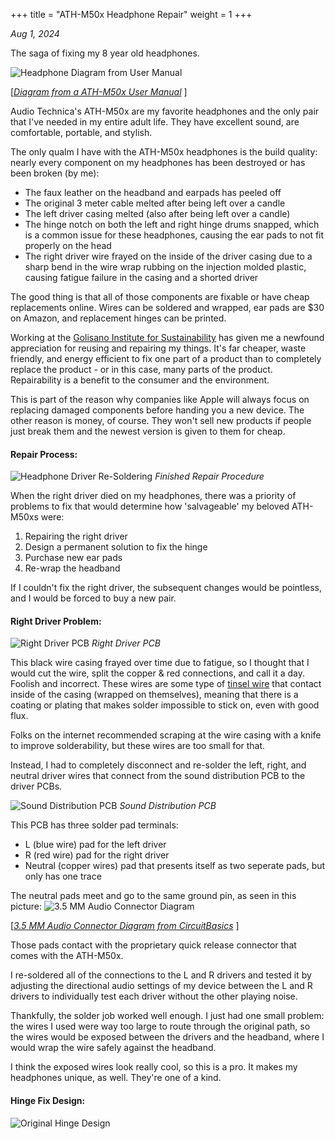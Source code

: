 +++
title = "ATH-M50x Headphone Repair"
weight = 1
+++

*Aug 1, 2024*

The saga of fixing my 8 year old headphones.

![Headphone Diagram from User Manual](/images/headphones/ath-m50x_repair_manual.png)
<!--more-->
[*[Diagram from a ATH-M50x User Manual](https://manuals.plus/audio-technica/audio-technica-ath-m50x-professional-studio-monitor-headphones)* ]


Audio Technica's ATH-M50x are my favorite headphones and the only pair that I've needed in my entire adult life. They have excellent sound, are comfortable, portable, and stylish. 

The only qualm  I have with the ATH-M50x headphones is the build quality: nearly every component on my headphones has been destroyed or has been broken (by me):
 * The faux leather on the headband and earpads has peeled off
 * The original 3 meter cable melted after being left over a candle
 * The left driver casing melted (also after being left over a candle)
 * The hinge notch on both the left and right hinge drums snapped, which is a common issue for these headphones, causing the ear pads to not fit properly on the head
 * The right driver wire frayed on the inside of the driver casing due to a sharp bend in the wire wrap rubbing on the injection molded plastic, causing fatigue failure in the casing and a shorted driver
 
The good thing is that all of those components are fixable or have cheap replacements online. Wires can be soldered and wrapped, ear pads are $30 on Amazon, and replacement hinges can be printed.

Working at the [Golisano Institute for Sustainability](https://www.rit.edu/sustainabilityinstitute/) has given me a newfound appreciation for reusing and repairing my things. It's far cheaper, waste friendly, and energy efficient to fix one part of a product than to completely replace the product - or in this case, many parts of the product. Repairability is a benefit to the consumer and the environment.

This is part of the reason why companies like Apple will always focus on replacing damaged components before handing you a new device. The other reason is money, of course. They won't sell new products if people just break them and the newest version is given to them for cheap. 

#### Repair Process:

![Headphone Driver Re-Soldering](/images/headphones/1_rounded.png)
*Finished Repair Procedure*

When the right driver died on my headphones, there was a priority of problems to fix that would determine how 'salvageable' my beloved ATH-M50xs were:
1. Repairing the right driver 
2. Design a permanent solution to fix the hinge
3. Purchase new ear pads
4. Re-wrap the headband

If I couldn't fix the right driver, the subsequent changes would be pointless, and I would be forced to buy a new pair.

#### Right Driver Problem:
![Right Driver PCB](/images/headphones/right_driver_wires_rounded.png)
*Right Driver PCB*

This black wire casing frayed over time due to fatigue, so I thought that I would cut the wire, split the copper & red connections, and call it a day. Foolish and incorrect. These wires are some type of [tinsel wire](https://en.wikipedia.org/wiki/Tinsel_wire) that contact inside of the casing (wrapped on themselves), meaning that there is a coating or plating that makes solder impossible to stick on, even with good flux. 

Folks on the internet recommended scraping at the wire casing with a knife to improve solderability, but these wires are too small for that. 

Instead, I had to completely disconnect and re-solder the left, right, and neutral driver wires that connect from the sound distribution PCB to the driver PCBs. 

![Sound Distribution PCB](/images/headphones/main_pcb_rounded.png)
*Sound Distribution PCB*

This PCB has three solder pad terminals: 
*  L (blue wire) pad for the left driver
*  R (red wire) pad for the right driver
*  Neutral (copper wires) pad that presents itself as two seperate pads, but only has one trace 

The neutral pads meet and go to the same ground pin, as seen in this picture:
![3.5 MM Audio Connector Diagram](/images/headphones/TRRS-Wiring-Diagram_rounded.png)

[*[3.5 MM Audio Connector Diagram from CircuitBasics](https://www.circuitbasics.com/how-to-hack-a-headphone-jack/)* ]

Those pads contact with the proprietary quick release connector that comes with the ATH-M50x.

I re-soldered all of the connections to the L and R drivers and tested it by adjusting the directional audio settings of my device between the L and R drivers to individually test each driver without the other playing noise. 

Thankfully, the solder job worked well enough. I just had one small problem: the wires I used were way too large to route through the original path, so the wires would be exposed between the drivers and the headband, where I would wrap the wire safely against the headband. 

I think the exposed wires look really cool, so this is a pro. It makes my headphones unique, as well. They're one of a kind. 

#### Hinge Fix Design:
![Original Hinge Design](/images/headphones/original_hinge_notch_rounded.png)

